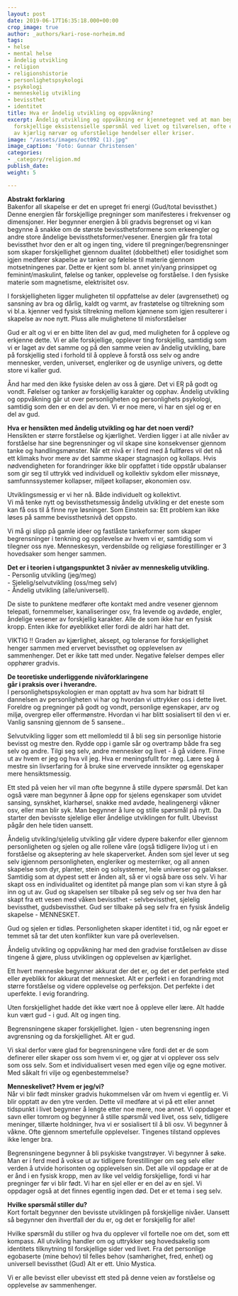 ```yaml
---
layout: post
date: 2019-06-17T16:35:18.000+00:00
crop_image: true
author: _authors/kari-rose-norheim.md
tags:
- helse
- mental helse
- åndelig utvikling
- religion
- religionshistorie
- personlighetspsykologi
- psykologi
- menneskelig utvikling
- bevissthet
- identitet
title: Hva er åndelig utvikling og oppvåkning?
excerpt: Åndelig utvikling og oppvåkning er kjennetegnet ved at man begynner å stille
  forskjellige eksistensielle spørsmål ved livet og tilværelsen, ofte etter opplevelser
  av kjærlig nærvær og uforståelige hendelser eller kriser.
image: "/assets/images/oct092 (1).jpg"
image_caption: 'Foto: Gunnar Christensen'
categories:
- _category/religion.md
publish_date: 
weight: 5

---
```

**Abstrakt forklaring**  
Bakenfor all skapelse er det en upreget fri energi (Gud/total bevissthet.) Denne energien får forskjellige pregninger som manifesteres i frekvenser og dimensjoner. Her begynner energien å bli gradvis begrenset og vi kan begynne å snakke om de største bevissthetsformene som erkeengler og andre store åndelige bevissthetsformer/vesener. Energien går fra total bevissthet hvor den er alt og ingen ting, videre til pregninger/begrensninger som skaper forskjellighet gjennom dualitet (dobbelthet) eller tosidighet som igjen medfører skapelse av tanker og følelse til materie gjennom motsetningenes par. Dette er kjent som bl. annet yin/yang prinsippet og feminint/maskulint, følelse og tanker, opplevelse og forståelse. I den fysiske materie som magnetisme, elektrisitet osv.

I forskjelligheten ligger muligheten til oppfattelse av deler (avgrensethet) og sansning av bra og dårlig, kaldt og varmt, av frastøtelse og tiltrekning som vi bl.a. kjenner ved fysisk tiltrekning mellom kjønnene som igjen resulterer i skapelse av noe nytt. Pluss alle mulighetene til misforståelser

Gud er alt og vi er en bitte liten del av gud, med muligheten for å oppleve og erkjenne dette. Vi er alle forskjellige, opplever ting forskjellig, samtidig som vi er laget av det samme og på den samme veien av åndelig utvikling, bare på forskjellig sted i forhold til å oppleve å forstå oss selv og andre mennesker, verden, universet, engleriker og de usynlige univers, og dette store vi kaller gud.

Ånd har med den ikke fysiske delen av oss å gjøre. Det vi ER på godt og vondt. Følelser og tanker av forskjellig karakter og opphav. Åndelig utvikling og oppvåkning går ut over personligheten og personlighets psykologi, samtidig som den er en del av den. Vi er noe mere, vi har en sjel og er en del av gud.

**Hva er hensikten med åndelig utvikling og har det noen verdi?**  
Hensikten er større forståelse og kjærlighet. Verdien ligger i at alle nivåer av forståelse har sine begrensninger og vil skape sine konsekvenser gjennom tanke og handlingsmønster. Når ett nivå er i ferd med å fullføres vil det nå ett klimaks hvor mere av det samme skaper stagnasjon og kollaps. Hvis nødvendigheten for forandringer ikke blir oppfattet i tide oppstår ubalanser som gir seg til uttrykk ved individuell og kollektiv sykdom eller missnøye, samfunnssystemer kollapser, miljøet kollapser, økonomien osv.

Utviklingsmessig er vi her nå. Både individuelt og kollektivt.  
Vi må tenke nytt og bevissthetsmessig åndelig utvikling er det eneste som kan få oss til å finne nye løsninger. Som Einstein sa: Ett problem kan ikke løses på samme bevissthetsnivå det oppsto.

Vi må gi slipp på gamle ideer og fastlåste tankeformer som skaper begrensninger i tenkning og opplevelse av hvem vi er, samtidig som vi tilegner oss nye. Menneskesyn, verdensbilde og religiøse forestillinger er 3 hovedsaker som henger sammen.

**Det er i teorien i utgangspunktet 3 nivåer av menneskelig utvikling.**  
\- Personlig utvikling (jeg/meg)  
\- Sjelelig/selvutvikling (oss/meg selv)  
\- Åndelig utvikling (alle/universell).

De siste to punktene medfører ofte kontakt med andre vesener gjennom telepati, fornemmelser, kanaliseringer osv, fra levende og avdøde, engler, åndelige vesener av forskjellig karakter. Alle de som ikke har en fysisk kropp. Enten ikke for øyeblikket eller fordi de aldri har hatt det.

VIKTIG !! Graden av kjærlighet, aksept, og toleranse for forskjellighet henger sammen med ervervet bevissthet og opplevelsen av sammenhenger. Det er ikke tatt med under. Negative følelser dempes eller opphører gradvis.

**De teoretiske underliggende nivåforklaringene**  
**går i praksis over i hverandre.**  
I personlighetspsykologien er man opptatt av hva som har bidratt til dannelsen av personligheten vi har og hvordan vi uttrykker oss i dette livet. Foreldre og pregninger på godt og vondt, personlige egenskaper, arv og miljø, overgrep eller offermønstre. Hvordan vi har blitt sosialisert til den vi er. Vanlig sansning gjennom de 5 sansene..

Selvutvikling ligger som ett mellomledd til å bli seg sin personlige historie bevisst og mestre den. Rydde opp i gamle sår og overtramp både fra seg selv og andre. Tilgi seg selv, andre mennesker og livet - å gå videre. Finne ut av hvem er jeg og hva vil jeg. Hva er meningsfullt for meg. Lære seg å mestre sin livserfaring for å bruke sine ervervede innsikter og egenskaper mere hensiktsmessig.

Ett sted på veien her vil man ofte begynne å stille dypere spørsmål. Det kan også være man begynner å åpne opp for sjelens egenskaper som utvidet sansing, synskhet, klarhørsel, snakke med avdøde, healingenergi våkner osv, eller man blir syk. Man begynner å lure og stille spørsmål på nytt. Da starter den bevisste sjelelige eller åndelige utviklingen for fullt. Ubevisst pågår den hele tiden uansett.

Åndelig utvikling/sjelelig utvikling går videre dypere bakenfor eller gjennom personligheten og sjelen og alle rollene våre (også tidligere liv)og ut i en forståelse og akseptering av hele skaperverket. Ånden som sjel lever ut seg selv igjennom personligheten, engleriker og mesterriker, og all annen skapelse som dyr, planter, stein og solsystemer, hele universer og galakser. Samtidig som at dypest sett er ånden alt, så er vi også bare oss selv. Vi har skapt oss en individualitet og identitet på mange plan som vi kan styre å gå inn og ut av. Gud og skapelsen ser tilbake på seg selv og ser hva den har skapt fra ett vesen med våken bevissthet - selvbevissthet, sjelelig bevissthet, gudsbevissthet. Gud ser tilbake på seg selv fra en fysisk åndelig skapelse - MENNESKET.

Gud og sjelen er tidløs. Personligheten skaper identitet i tid, og når egoet er temmet så tar det uten konflikter kun vare på overlevelsen.

Åndelig utvikling og oppvåkning har med den gradvise forståelsen av disse tingene å gjøre, pluss utviklingen og opplevelsen av kjærlighet.

Ett hvert menneske begynner akkurat der det er, og det er det perfekte sted eller øyeblikk for akkurat det mennesket. Alt er perfekt i en forandring mot større forståelse og videre opplevelse og perfeksjon. Det perfekte i det uperfekte. I evig forandring.

Uten forskjellighet hadde det ikke vært noe å oppleve eller lære. Alt hadde kun vært gud - i gud. Alt og ingen ting.

Begrensningene skaper forskjellighet. Igjen - uten begrensning ingen avgrensning og da forskjellighet. Alt er gud.

Vi skal derfor være glad for begrensningene våre fordi det er de som definerer eller skaper oss som hvem vi er, og gjør at vi opplever oss selv som oss selv. Som et individualisert vesen med egen vilje og egne motiver. Med såkalt fri vilje og egenbestemmelse?

**Menneskelivet? Hvem er jeg/vi?**  
Når vi blir født minsker gradvis hukommelsen vår om hvem vi egentlig er. Vi blir opptatt av den ytre verden. Dette vil medføre at vi på ett eller annet tidspunkt i livet begynner å lengte etter noe mere, noe annet. Vi oppdager et savn eller tomrom og begynner å stille spørsmål ved livet, oss selv, tidligere meninger, tillærte holdninger, hva vi er sosialisert til å bli osv. Vi begynner å våkne. Ofte gjennom smertefulle opplevelser. Tingenes tilstand oppleves ikke lenger bra.

Begrensningene begynner å bli psykiske tvangstrøyer. Vi begynner å søke. Man er i ferd med å vokse ut av tidligere forestillinger om seg selv eller verden å utvide horisonten og opplevelsen sin. Det alle vil oppdage er at de er ånd i en fysisk kropp, men av like vel veldig forskjellige, fordi vi har pregninger før vi blir født. Vi har en sjel eller er en del av en sjel. Vi oppdager også at det finnes egentlig ingen død. Det er et tema i seg selv.

**Hvilke spørsmål stiller du?**  
Kort fortalt begynner den bevisste utviklingen på forskjellige nivåer. Uansett så begynner den ihvertfall der du er, og det er forskjellig for alle!

Hvilke spørsmål du stiller og hva du opplever vil fortelle noe om det, som ett kompass. All utvikling handler om og uttrykker seg hovedsakelig som identitets tilknytning til forskjellige sider ved livet. Fra det personlige egobaserte (mine behov) til felles behov (samhørighet, fred, enhet) og universell bevissthet (Gud) Alt er ett. Unio Mystica.

Vi er alle bevisst eller ubevisst ett sted på denne veien av forståelse og opplevelse av sammenhenger.